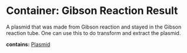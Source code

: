 # Container: Gibson Reaction Result

A plasmid that was made from Gibson reaction and stayed in the Gibson reaction tube. One can use this to do transform and extract the plasmid.

  **contains:** <a href='#' onclick='easy_select("Sample Types", "Plasmid")'>Plasmid</a>

